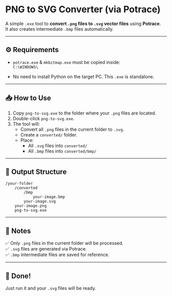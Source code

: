 # PNG to SVG Converter (via Potrace)

A simple `.exe` tool to **convert `.png` files to `.svg` vector files** using **Potrace**.  
It also creates intermediate `.bmp` files automatically.  

---

## ⚙️ Requirements

- `potrace.exe` & `mkbitmap.exe` must be copied inside:  
`C:\WINDOWS\`

- No need to install Python on the target PC. This `.exe` is standalone.

---

## 📥 How to Use

1. Copy `png-to-svg.exe` to the folder where your `.png` files are located.
2. Double-click `png-to-svg.exe`.
3. The tool will:
    - Convert all `.png` files in the current folder to `.svg`.
    - Create a `converted/` folder.
    - Place:
      - All `.svg` files into `converted/`
      - All `.bmp` files into `converted/bmp/`

---

## 📂 Output Structure

```
/your-folder
    /converted
        /bmp
            your-image.bmp
        your-image.svg
    your-image.png
    png-to-svg.exe
```

---

## 📝 Notes

✅ Only `.png` files in the current folder will be processed.  
✅ `.svg` files are generated via Potrace.  
✅ `.bmp` intermediate files are saved for reference.

---

## 🎉 Done!
Just run it and your `.svg` files will be ready.
